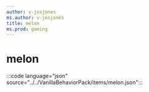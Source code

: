 ```yaml
---
author: v-josjones
ms.author: v-josjones
title: melon
ms.prod: gaming
---
```


# melon

:::code language="json" source="../../VanillaBehaviorPack/items/melon.json":::